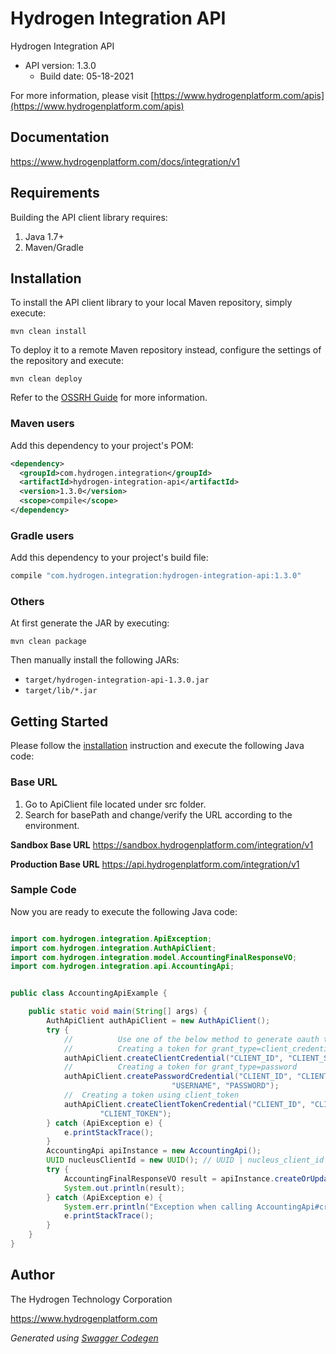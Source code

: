 # Hydrogen Integration API

Hydrogen Integration API
- API version: 1.3.0
  - Build date: 05-18-2021

For more information, please visit [https://www.hydrogenplatform.com/apis](https://www.hydrogenplatform.com/apis)
## Documentation

https://www.hydrogenplatform.com/docs/integration/v1

## Requirements

Building the API client library requires:
1. Java 1.7+
2. Maven/Gradle

## Installation

To install the API client library to your local Maven repository, simply execute:

```shell
mvn clean install
```

To deploy it to a remote Maven repository instead, configure the settings of the repository and execute:

```shell
mvn clean deploy
```

Refer to the [OSSRH Guide](http://central.sonatype.org/pages/ossrh-guide.html) for more information.

### Maven users

Add this dependency to your project's POM:

```xml
<dependency>
  <groupId>com.hydrogen.integration</groupId>
  <artifactId>hydrogen-integration-api</artifactId>
  <version>1.3.0</version>
  <scope>compile</scope>
</dependency>
```

### Gradle users

Add this dependency to your project's build file:

```groovy
compile "com.hydrogen.integration:hydrogen-integration-api:1.3.0"
```

### Others

At first generate the JAR by executing:

```shell
mvn clean package
```

Then manually install the following JARs:

* `target/hydrogen-integration-api-1.3.0.jar`
* `target/lib/*.jar`

## Getting Started

Please follow the [installation](#installation) instruction and execute the following Java code:

### Base URL
1. Go to ApiClient file located under src folder.
2. Search for basePath and change/verify the URL according to the environment.

**Sandbox Base URL**
https://sandbox.hydrogenplatform.com/integration/v1

**Production Base URL**
https://api.hydrogenplatform.com/integration/v1

### Sample Code
Now you are ready to execute the following Java code:

```java

import com.hydrogen.integration.ApiException;
import com.hydrogen.integration.AuthApiClient;
import com.hydrogen.integration.model.AccountingFinalResponseVO;
import com.hydrogen.integration.api.AccountingApi;


public class AccountingApiExample {

    public static void main(String[] args) {
        AuthApiClient authApiClient = new AuthApiClient();
        try {
            //          Use one of the below method to generate oauth token        
            //          Creating a token for grant_type=client_credentials            
            authApiClient.createClientCredential("CLIENT_ID", "CLIENT_SECRET");
            //          Creating a token for grant_type=password
            authApiClient.createPasswordCredential("CLIENT_ID", "CLIENT_SECRET",
                                    "USERNAME", "PASSWORD");     
            //  Creating a token using client_token
            authApiClient.createClientTokenCredential("CLIENT_ID", "CLIENT_SECRET",
                    "CLIENT_TOKEN");      
        } catch (ApiException e) {
            e.printStackTrace();
        }
        AccountingApi apiInstance = new AccountingApi();
        UUID nucleusClientId = new UUID(); // UUID | nucleus_client_id
        try {
            AccountingFinalResponseVO result = apiInstance.createOrUpdateCustomer(nucleusClientId);
            System.out.println(result);
        } catch (ApiException e) {
            System.err.println("Exception when calling AccountingApi#createOrUpdateCustomer");
            e.printStackTrace();
        }
    }
}

```

## Author
The Hydrogen Technology Corporation

https://www.hydrogenplatform.com

*Generated using [Swagger Codegen](https://github.com/swagger-api/swagger-codegen)*